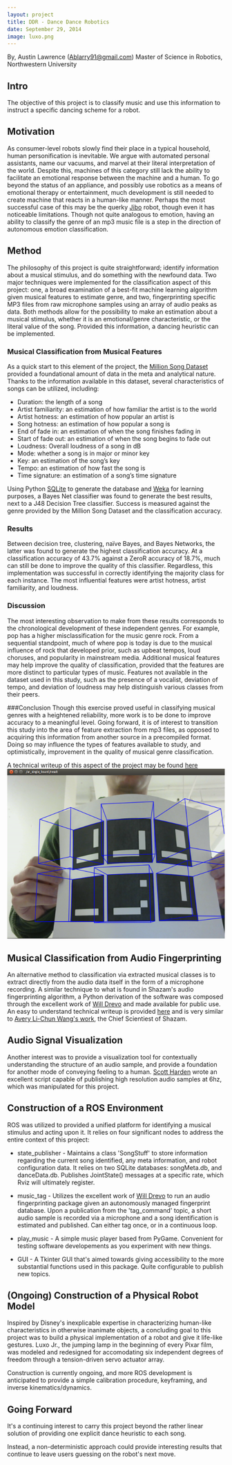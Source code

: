 ```yaml
---
layout: project
title: DDR - Dance Dance Robotics
date: September 29, 2014
image: luxo.png
---
```

By, Austin Lawrence (Ablarry91@gmail.com)
Master of Science in Robotics, Northwestern University

## Intro
The objective of this project is to classify music and use this information to instruct a specific dancing scheme for a robot.

## Motivation
As consumer-level robots slowly find their place in a typical household, human personification is inevitable.  We argue with automated personal assistants, name our vacuums, and marvel at their literal interpretation of the world.  Despite this, machines of this category still lack the ability to facilitate an emotional response between the machine and a human.  To go beyond the status of an appliance, and possibly use robotics as a means of emotional therapy or entertainment, much development is still needed to create machine that reacts in a human-like manner.  Perhaps the most successful case of this may be the querky [Jibo](https://www.jibo.com/) robot, though even it has noticeable limitations.  Though not quite analogous to emotion, having an ability to classify the genre of an mp3 music file is a step in the direction of autonomous emotion classification.

## Method

The philosophy of this project is quite straightforward; identify information about a musical stimulus, and do something with the newfound data.  Two major techniques were implemented for the classification aspect of this project: one, a broad examination of a best-fit machine learning algorithm given musical features to estimate genre, and two, fingerprinting specific MP3 files from raw microphone samples using an array of audio peaks as data.  Both methods allow for the possibility to make an estimation about a musical stimulus, whether it is an emotional/genre characteristic, or the literal value of the song.  Provided this information, a dancing heuristic can be implemented.

### Musical Classification from Musical Features

As a quick start to this element of the project, the [Million Song Dataset](http://labrosa.ee.columbia.edu/millionsong/) provided a foundational amount of data in the meta and analytical nature.  Thanks to the information available in this dataset, several characteristics of songs can be utilized, including:

* Duration: the length of a song
* Artist familiarity: an estimation of how familiar the artist is to the world
* Artist hotness: an estimation of how popular an artist is
* Song hotness: an estimation of how popular a song is
* End of fade in: an estimation of when the song finishes fading in
* Start of fade out: an estimation of when the song begins to fade out
* Loudness: Overall loudness of a song in dB
* Mode: whether a song is in major or minor key
* Key: an estimation of the song’s key
* Tempo: an estimation of how fast the song is
* Time signature: an estimation of a song’s time signature

Using Python [SQLite](https://www.sqlite.org/) to generate the database and [Weka](http://www.cs.waikato.ac.nz/ml/weka/) for learning purposes, a Bayes Net classifier was found to generate the best results, next to a J48 Decision Tree classifier.  Success is measured against the genre provided by the Million Song Dataset and the classification accuracy.

### Results
Between decision tree, clustering, naïve Bayes, and Bayes Networks, the latter was found to generate the highest classification accuracy. At a classification accuracy of 43.7% against a ZeroR accuracy of 18.7%, much can still be done to improve the quality of this classifier.  Regardless, this implementation was successful in correctly identifying the majority class for each instance.   The most influential features were artist hotness, artist familiarity, and loudness.

### Discussion
The most interesting observation to make from these results corresponds to the chronological development of these independent genres.  For example, pop has a higher misclassification for the music genre rock.  From a sequential standpoint, much of where pop is today is due to the musical influence of rock that developed prior, such as upbeat tempos, loud choruses, and popularity in mainstream media.
Additional musical features may help improve the quality of classification, provided that the features are more distinct to particular types of music.  Features not available in the dataset used in this study, such as the presence of a vocalist, deviation of tempo, and deviation of loudness may help distinguish various classes from their peers.

###Conclusion
Though this exercise proved useful in classifying musical genres with a heightened reliability, more work is to be done to improve accuracy to a meaningful level.  Going forward, it is of interest to transition this study into the area of feature extraction from mp3 files, as opposed to acquiring this information from another source in a precompiled format.  Doing so may influence the types of features available to study, and optimistically, improvement in the quality of musical genre classification.

A technical writeup of this aspect of the project may be found [here](portfolio/assets/DDR_Final_Paper.pdf)
![ar_sys](https://raw.githubusercontent.com/andrewturchina/miniproject1/master/ar_sys_pic.png)


## Musical Classification from Audio Fingerprinting
An alternative method to classification via extracted musical classes is to extract directly from the audio data itself in the form of a microphone recording.  A similar technique to what is found in Shazam's audio fingerprinting algorithm, a Python derivation of the software was composed through the excellent work of [Will Drevo](https://github.com/worldveil/dejavu) and made available for public use.  An easy to understand technical writeup is provided [here](http://willdrevo.com/fingerprinting-and-audio-recognition-with-python/) and is very similar to [Avery Li-Chun Wang's work](https://www.ee.columbia.edu/~dpwe/papers/Wang03-shazam.pdf), the Chief Scientiest of Shazam.

## Audio Signal Visualization
Another interest was to provide a visualization tool for contextually understanding the structure of an audio sample, and provide a foundation for another mode of conveying feeling to a human.  [Scott Harden](http://www.swharden.com/blog/2013-05-09-realtime-fft-audio-visualization-with-python/) wrote an excellent script capable of publishing high resolution audio samples at 6hz, which was manipulated for this project.

## Construction of a ROS Environment
ROS was utilized to provided a unified platform for identifying a musical stimulus and acting upon it.  It relies on four significant nodes to address the entire context of this project:

* state_publisher - Maintains a class 'SongStuff' to store information regarding the current song identified, any meta information, and robot configuration data.  It relies on two SQLite databases: songMeta.db, and danceData.db.  Publishes JointState() messages at a specific rate, which Rviz will ultimately register.

* music_tag - Utilizes the excellent work of [Will Drevo](https://github.com/worldveil/dejavu) to run an audio fingerprinting package given an autonomously managed fingerprint database.  Upon a publication from the 'tag_command' topic, a short audio sample is recorded via a microphone and a song identification is estimated and published.  Can either tag once, or in a continuous loop.

* play_music - A simple music player based from PyGame.  Convenient for testing software developements as you experiment with new things.

* GUI - A Tkinter GUI that's aimed towards giving accessibility to the more substantial functions used in this package.  Quite configurable to publish new topics.

## (Ongoing) Construction of a Physical Robot Model
Inspired by Disney's inexplicable expertise in characterizing human-like characteristics in otherwise inanimate objects, a concluding goal to this project was to build a physical implementation of a robot and give it life-like gestures.  Luxo Jr., the jumping lamp in the beginning of every Pixar film, was modeled and redesigned for accomodating six independent degrees of freedom through a tension-driven servo actuator array.

Construction is currently ongoing, and more ROS development is anticipated to provide a simple calibration procedure, keyframing, and inverse kinematics/dynamics.

## Going Forward
It's a continuing interest to carry this project beyond the rather linear solution of providing one explicit dance heuristic to each song.

Instead, a non-deterministic approach could provide interesting results that continue to leave users guessing on the robot's next move.
